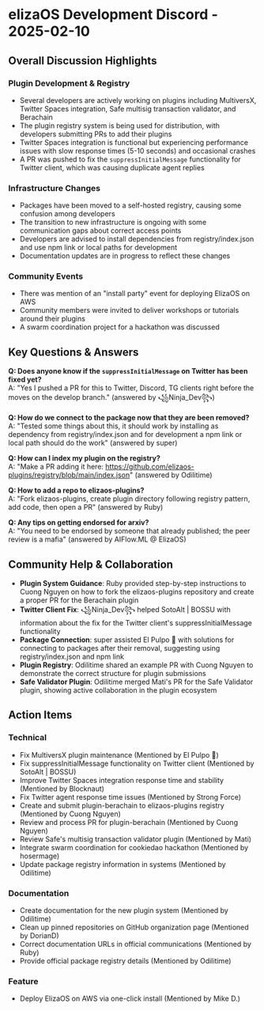 # elizaOS Development Discord - 2025-02-10

## Overall Discussion Highlights

### Plugin Development & Registry
- Several developers are actively working on plugins including MultiversX, Twitter Spaces integration, Safe multisig transaction validator, and Berachain
- The plugin registry system is being used for distribution, with developers submitting PRs to add their plugins
- Twitter Spaces integration is functional but experiencing performance issues with slow response times (5-10 seconds) and occasional crashes
- A PR was pushed to fix the `suppressInitialMessage` functionality for Twitter client, which was causing duplicate agent replies

### Infrastructure Changes
- Packages have been moved to a self-hosted registry, causing some confusion among developers
- The transition to new infrastructure is ongoing with some communication gaps about correct access points
- Developers are advised to install dependencies from registry/index.json and use npm link or local paths for development
- Documentation updates are in progress to reflect these changes

### Community Events
- There was mention of an "install party" event for deploying ElizaOS on AWS
- Community members were invited to deliver workshops or tutorials around their plugins
- A swarm coordination project for a hackathon was discussed

## Key Questions & Answers

**Q: Does anyone know if the `suppressInitialMessage` on Twitter has been fixed yet?**  
A: "Yes I pushed a PR for this to Twitter, Discord, TG clients right before the moves on the develop branch." (answered by ꧁Ninja_Dev꧂)

**Q: How do we connect to the package now that they are been removed?**  
A: "Tested some things about this, it should work by installing as dependency from registry/index.json and for development a npm link or local path should do the work" (answered by super)

**Q: How can I index my plugin on the registry?**  
A: "Make a PR adding it here: https://github.com/elizaos-plugins/registry/blob/main/index.json" (answered by Odilitime)

**Q: How to add a repo to elizaos-plugins?**  
A: "Fork elizaos-plugins, create plugin directory following registry pattern, add code, then open a PR" (answered by Ruby)

**Q: Any tips on getting endorsed for arxiv?**  
A: "You need to be endorsed by someone that already published; the peer review is a mafia" (answered by AIFlow.ML @ ElizaOS)

## Community Help & Collaboration

- **Plugin System Guidance**: Ruby provided step-by-step instructions to Cuong Nguyen on how to fork the elizaos-plugins repository and create a proper PR for the Berachain plugin
- **Twitter Client Fix**: ꧁Ninja_Dev꧂ helped SotoAlt | BOSSU with information about the fix for the Twitter client's suppressInitialMessage functionality
- **Package Connection**: super assisted El Pulpo 🐙 with solutions for connecting to packages after their removal, suggesting using registry/index.json and npm link
- **Plugin Registry**: Odilitime shared an example PR with Cuong Nguyen to demonstrate the correct structure for plugin submissions
- **Safe Validator Plugin**: Odilitime merged Mati's PR for the Safe Validator plugin, showing active collaboration in the plugin ecosystem

## Action Items

### Technical
- Fix MultiversX plugin maintenance (Mentioned by El Pulpo 🐙)
- Fix suppressInitialMessage functionality on Twitter client (Mentioned by SotoAlt | BOSSU)
- Improve Twitter Spaces integration response time and stability (Mentioned by Blocknaut)
- Fix Twitter agent response time issues (Mentioned by Strong Force)
- Create and submit plugin-berachain to elizaos-plugins registry (Mentioned by Cuong Nguyen)
- Review and process PR for plugin-berachain (Mentioned by Cuong Nguyen)
- Review Safe's multisig transaction validator plugin (Mentioned by Mati)
- Integrate swarm coordination for cookiedao hackathon (Mentioned by hosermage)
- Update package registry information in systems (Mentioned by Odilitime)

### Documentation
- Create documentation for the new plugin system (Mentioned by Odilitime)
- Clean up pinned repositories on GitHub organization page (Mentioned by DorianD)
- Correct documentation URLs in official communications (Mentioned by Ruby)
- Provide official package registry details (Mentioned by Odilitime)

### Feature
- Deploy ElizaOS on AWS via one-click install (Mentioned by Mike D.)